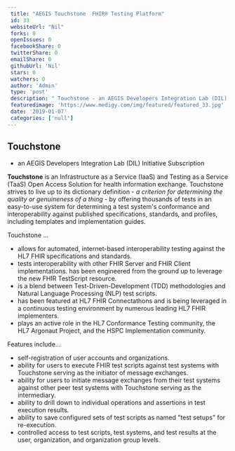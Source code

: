 ```yaml
--- 
 title: "AEGIS Touchstone  FHIR® Testing Platform" 
 id: 33  
 websiteUrl: "Nil" 
 forks: 0 
 openIssues: 0  
 facebookShare: 0  
 twitterShare: 0  
 emailShare: 0  
 githubUrl: 'Nil'
 stars: 0 
 watchers: 0 
 author: 'Admin' 
 type: 'post' 
 description: " Touchstone - an AEGIS Developers Integration Lab (DIL) Initiative SubscriptionTouchstone is an Infrastructure as a Service (IaaS) and Testing as a Se"
 featuredimage: 'https://www.medigy.com/img/featured/featured_33.jpg' 
 date: '2019-01-07'
 categories: ['null']
---
```

## Touchstone

 - an AEGIS Developers Integration Lab (DIL) Initiative Subscription

**Touchstone** is an Infrastructure as a Service (IaaS) and Testing as a Service (TaaS) Open Access Solution for health information exchange. Touchstone strives to live up to its dictionary definition - *a criterion for determining the quality or genuineness of a thing* - by offering thousands of tests in an easy-to-use system for determining a test system's conformance and interoperability against published specifications, standards, and profiles, including templates and implementation guides.

Touchstone ...

- allows for automated, internet-based interoperability testing against the HL7 FHIR specifications and standards.
- tests interoperability with other FHIR Server and FHIR Client implementations.
has been engineered from the ground up to leverage the new FHIR TestScript resource.
- is a blend between Test-Driven-Development (TDD) methodologies and Natural Language Processing (NLP) test scripts.
- has been featured at HL7 FHIR Connectathons and is being leveraged in a continuous testing environment by numerous leading HL7 FHIR implementers.
- plays an active role in the HL7 Conformance Testing community, the HL7 Argonaut Project, and the HSPC Implementation community.

Features include...

- self-registration of user accounts and organizations.
- ability for users to execute FHIR test scripts against test systems with Touchstone serving as the initiator of message exchanges.
- ability for users to initiate message exchanges from their test systems against other peer test systems with Touchstone serving as the intermediary.
- ability to drill down to individual operations and assertions in test execution results.
- ability to save configured sets of test scripts as named "test setups" for re-execution.
- controlled access to test scripts, test systems, and test results at the user, organization, and organization group levels.